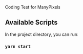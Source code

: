 Coding Test for ManyPixels 


## Available Scripts

In the project directory, you can run:

### `yarn start`
